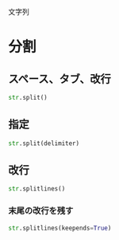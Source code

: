 文字列
# 分割
## スペース、タブ、改行
```python
str.split()
```

## 指定
```python
str.split(delimiter)
```

## 改行
```python
str.splitlines()
```

### 末尾の改行を残す 
```python
str.splitlines(keepends=True)
```
